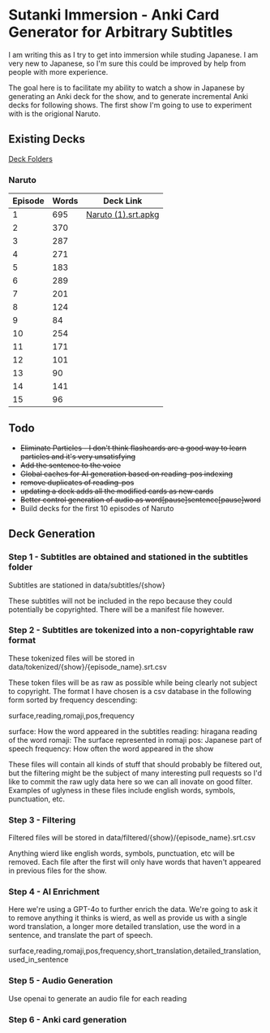 # Sutanki Immersion - Anki Card Generator for Arbitrary Subtitles

I am writing this as I try to get into immersion while studing Japanese.  I am very new to Japanese, so I'm sure this could be 
improved by help from people with more experience.

The goal here is to facilitate my ability to watch a show in Japanese by generating an Anki deck for the show, and to generate
incremental Anki decks for following shows.  The first show I'm going to use to experiment with is the origional Naruto.

## Existing Decks

[Deck Folders](https://github.com/drachs/subtitles2anki/tree/main/data/decks)
### Naruto
| Episode | Words | Deck Link
|---------|-------|----------
| 1 | 695 | [Naruto (1).srt.apkg](data/decks/Naruto/Naruto%20(1).srt.apkg)
| 2 | 370
| 3 | 287
| 4 | 271
| 5 | 183
| 6 | 289
| 7 | 201
| 8 | 124
| 9 | 84
| 10 | 254
| 11 | 171
| 12 | 101
| 13 | 90
| 14 | 141
| 15 | 96

## Todo
* ~~Eliminate Particles - I don't think flashcards are a good way to learn particles and it's very unsatisfying~~
* ~~Add the sentence to the voice~~
* ~~Global caches for AI generation based on reading-pos indexing~~
* ~~remove duplicates of reading-pos~~
* ~~updating a deck adds all the modified cards as new cards~~
* ~~Better control generation of audio as word[pause]sentence[pause]word~~
* Build decks for the first 10 episodes of Naruto

## Deck Generation

### Step 1 - Subtitles are obtained and stationed in the subtitles folder
Subtitles are stationed in data/subtitles/{show}

These subtitles will not be included in the repo because they could potentially be copyrighted.  There will be a manifest file however.

### Step 2 - Subtitles are tokenized into a non-copyrightable raw format
These tokenized files will be stored in data/tokenized/{show}/{episode_name}.srt.csv

These token files will be as raw as possible while being clearly not subject to copyright.  The format I have chosen is a csv 
database in the following form sorted by frequency descending: 

surface,reading,romaji,pos,frequency

surface: How the word appeared in the subtitles
reading: hiragana reading of the word
romaji: The surface represented in romaji
pos: Japanese part of speech
frequency: How often the word appeared in the show

These files will contain all kinds of stuff that should probably be filtered out, but the filtering might be the subject of many interesting
pull requests so I'd like to commit the raw ugly data here so we can all inovate on good filter.  Examples of uglyness in these files
include english words, symbols, punctuation, etc.

### Step 3 - Filtering
Filtered files will be stored in data/filtered/{show}/{episode_name}.srt.csv

Anything wierd like english words, symbols, punctuation, etc will be removed.
Each file after the first will only have words that haven't appeared in previous files for the show.

### Step 4 - AI Enrichment
Here we're using a GPT-4o to further enrich the data.  We're going to ask it to remove anything it thinks is wierd, as well as provide us 
with a single word translation, a longer more detailed translation, use the word in a sentence, and translate the part of speech.

surface,reading,romaji,pos,frequency,short_translation,detailed_translation,used_in_sentence

### Step 5 - Audio Generation
Use openai to generate an audio file for each reading

### Step 6 - Anki card generation
